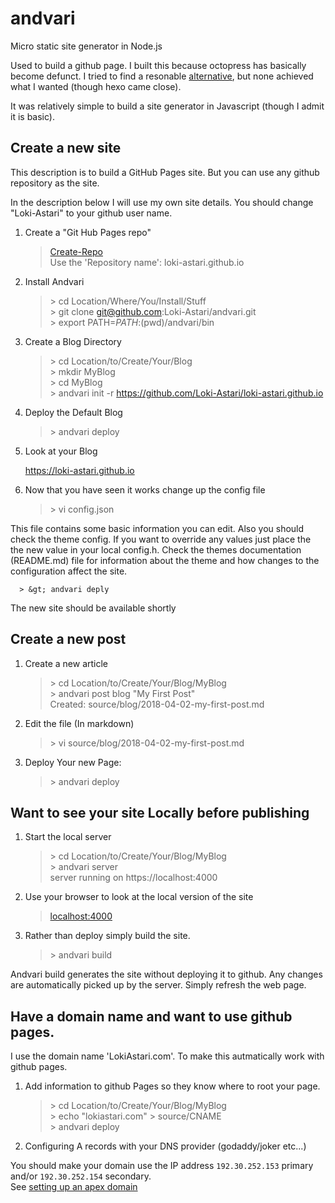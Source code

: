 # andvari
Micro static site generator in Node.js

Used to build a github page.
I built this because octopress has basically become defunct. I tried to find a resonable [alternative](https://www.staticgen.com/), but none achieved what I wanted (though hexo came close).

It was relatively simple to build a site generator in Javascript (though I admit it is basic).

## Create a new site

This description is to build a GitHub Pages site. But you can use any github repository as the site.

In the description below I will use my own site details. You should change "Loki-Astari" to your github user name.

1. Create a "Git Hub Pages repo"

      > [Create-Repo](https://github.com/new)  
      > Use the 'Repository name': loki-astari.github.io  

2. Install Andvari

      > &gt; cd Location/Where/You/Install/Stuff  
      > &gt; git clone git@github.com:Loki-Astari/andvari.git  
      > &gt; export PATH=${PATH}:$(pwd)/andvari/bin  
      
3. Create a Blog Directory

      > &gt; cd Location/to/Create/Your/Blog  
      > &gt; mkdir MyBlog  
      > &gt; cd MyBlog  
      > &gt; andvari init -r https://github.com/Loki-Astari/loki-astari.github.io  
      
4. Deploy the Default Blog

      > &gt; andvari deploy  
      
5. Look at your Blog

      https://loki-astari.github.io  
      
6. Now that you have seen it works change up the config file

      > &gt; vi config.json
      
This file contains some basic information you can edit. Also you should check the theme config. If you want to override any values just place the the new value in your local config.h. Check the themes documentation (README.md) file for information about the theme and how changes to the configuration affect the site.

      > &gt; andvari deply
      
The new site should be available shortly

## Create a new post

1. Create a new article

      > &gt; cd Location/to/Create/Your/Blog/MyBlog  
      > &gt; andvari post blog "My First Post"  
      > Created: source/blog/2018-04-02-my-first-post.md  
      
2. Edit the file (In markdown)

      > &gt; vi source/blog/2018-04-02-my-first-post.md  
      
3. Deploy Your new Page:

      > &gt; andvari deploy  
      
## Want to see your site Locally before publishing

1. Start the local server

      > &gt; cd Location/to/Create/Your/Blog/MyBlog  
      > &gt; andvari server  
      > server running on https://localhost:4000  
      
2. Use your browser to look at the local version of the site

      > [localhost:4000](https://localhost:4000)  
      
3. Rather than deploy simply build the site.

      > &gt; andvari build  

Andvari build generates the site without deploying it to github. Any changes are automatically picked up by the server. Simply refresh the web page.

## Have a domain name and want to use github pages.

I use the domain name 'LokiAstari.com'. To make this autmatically work with github pages.

1. Add information to github Pages so they know where to root your page.

      > &gt; cd Location/to/Create/Your/Blog/MyBlog  
      > &gt; echo "lokiastari.com" > source/CNAME  
      > &gt; andvari deploy   
      
2. Configuring A records with your DNS provider (godaddy/joker etc...)

You should make your domain use the IP address `192.30.252.153` primary and/or `192.30.252.154` secondary.  
See [setting up an apex domain](https://help.github.com/articles/setting-up-an-apex-domain/)
